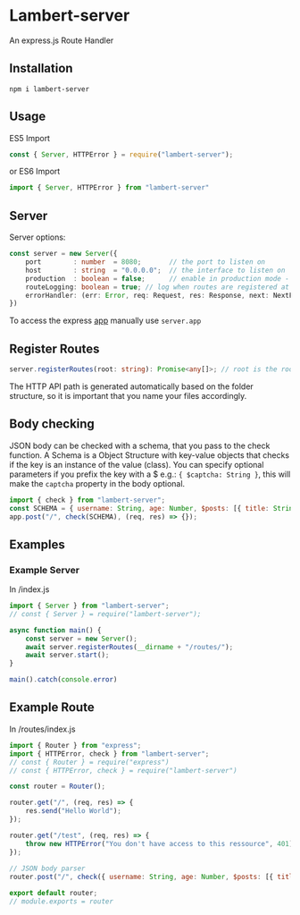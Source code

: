 # Lambert-server
An express.js Route Handler

## Installation
```
npm i lambert-server
```

## Usage
ES5 Import
```js
const { Server, HTTPError } = require("lambert-server");
```

or ES6 Import
```ts
import { Server, HTTPError } from "lambert-server"
```

## Server
Server options:
```ts
const server = new Server({
	port        : number  = 8080;       // the port to listen on
	host        : string  = "0.0.0.0";  // the interface to listen on
	production  : boolean = false;      // enable in production mode - this will hide internal server errors
	routeLogging: boolean = true; // log when routes are registered at startup
	errorHandler: (err: Error, req: Request, res: Response, next: NextFunction) => void // Default error handler displays JSON errors
})
```
To access the express [app](https://expressjs.com/de/4x/api.html#app) manually use ``server.app``

## Register Routes
```ts
server.registerRoutes(root: string): Promise<any[]>; // root is the root directory of all routes
```
The HTTP API path is generated automatically based on the folder structure, so it is important that you name your files accordingly.



## Body checking
JSON body can be checked with a schema, that you pass to the check function.
A Schema is a Object Structure with key-value objects that checks if the key is an instance of the value (class).
You can specify optional parameters if you prefix the key with a $
e.g.: ``{ $captcha: String }``, this will make the ``captcha`` property in the body optional.
```js
import { check } from "lambert-server";
const SCHEMA = { username: String, age: Number, $posts: [{ title: String }] }
app.post("/", check(SCHEMA), (req, res) => {});
```

## Examples
### Example Server
In /index.js
```ts
import { Server } from "lambert-server";
// const { Server } = require("lambert-server");

async function main() {
	const server = new Server();
	await server.registerRoutes(__dirname + "/routes/");
	await server.start();
}

main().catch(console.error)
```

## Example Route
In /routes/index.js
```js
import { Router } from "express";
import { HTTPError, check } from "lambert-server";
// const { Router } = require("express")
// const { HTTPError, check } = require("lambert-server")

const router = Router();

router.get("/", (req, res) => {
	res.send("Hello World");
});

router.get("/test", (req, res) => {
	throw new HTTPError("You don't have access to this ressource", 401);
});
 
// JSON body parser
router.post("/", check({ username: String, age: Number, $posts: [{ title: String }] }), (req, res) => {});

export default router;
// module.exports = router
```
